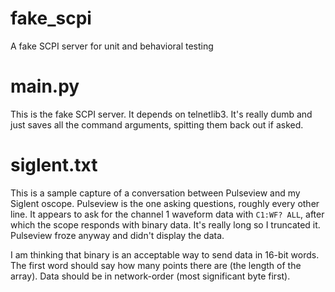 # fake_scpi
A fake SCPI server for unit and behavioral testing

# main.py
This is the fake SCPI server. It depends on telnetlib3.
It's really dumb and just saves all the command arguments, spitting them back out if asked.

# siglent.txt
This is a sample capture of a conversation between Pulseview and my Siglent oscope.
Pulseview is the one asking questions, roughly every other line.
It appears to ask for the channel 1 waveform data with `C1:WF? ALL`, after which the scope responds with binary data. It's really long so I truncated it. Pulseview froze anyway and didn't display the data.

I am thinking that binary is an acceptable way to send data in 16-bit words. The first word should say how many points there are (the length of the array). Data should be in network-order (most significant byte first).
